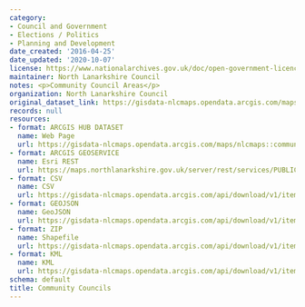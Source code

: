 ```yaml
---
category:
- Council and Government
- Elections / Politics
- Planning and Development
date_created: '2016-04-25'
date_updated: '2020-10-07'
license: https://www.nationalarchives.gov.uk/doc/open-government-licence/version/3/
maintainer: North Lanarkshire Council
notes: <p>Community Council Areas</p>
organization: North Lanarkshire Council
original_dataset_link: https://gisdata-nlcmaps.opendata.arcgis.com/maps/nlcmaps::community-councils-1
records: null
resources:
- format: ARCGIS HUB DATASET
  name: Web Page
  url: https://gisdata-nlcmaps.opendata.arcgis.com/maps/nlcmaps::community-councils-1
- format: ARCGIS GEOSERVICE
  name: Esri REST
  url: https://maps.northlanarkshire.gov.uk/server/rest/services/PUBLIC/OPEN_DATA_LAYERS/FeatureServer/0
- format: CSV
  name: CSV
  url: https://gisdata-nlcmaps.opendata.arcgis.com/api/download/v1/items/2569bdeb126d402fa3cf17aa0a553b1e/csv?layers=0
- format: GEOJSON
  name: GeoJSON
  url: https://gisdata-nlcmaps.opendata.arcgis.com/api/download/v1/items/2569bdeb126d402fa3cf17aa0a553b1e/geojson?layers=0
- format: ZIP
  name: Shapefile
  url: https://gisdata-nlcmaps.opendata.arcgis.com/api/download/v1/items/2569bdeb126d402fa3cf17aa0a553b1e/shapefile?layers=0
- format: KML
  name: KML
  url: https://gisdata-nlcmaps.opendata.arcgis.com/api/download/v1/items/2569bdeb126d402fa3cf17aa0a553b1e/kml?layers=0
schema: default
title: Community Councils
---
```


